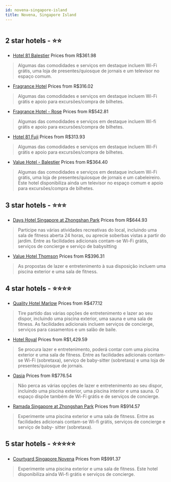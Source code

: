 ```yaml
---
id: novena-singapore-island
title: Novena, Singapore Island
---
```


<center><img src="https://i.travelapi.com/hotels/6000000/5080000/5076900/5076882/20dd395a_z.jpg" alt="" /></center>


##  2 star hotels - ⭐️⭐️

-    [Hotel 81 Balestier](https://www.hurb.com/br/aud/https://www.hurb.com/br/hotels/novena/hotel-81-balestier-HT-1OGV?cmp=18055) Prices from R$361.98
   > Algumas das comodidades e serviços em destaque incluem Wi-Fi grátis, uma loja de presentes/quiosque de jornais e um televisor no espaço comum.
-    [Fragrance Hotel](https://www.hurb.com/br/aud/https://www.hurb.com/br/hotels/novena/fragrance-hotel-HT-GRIO?cmp=18055) Prices from R$316.02
   > Algumas das comodidades e serviços em destaque incluem Wi-Fi grátis e apoio para excursões/compra de bilhetes.
-    [Fragrance Hotel - Rose](https://www.hurb.com/br/aud/https://www.hurb.com/br/hotels/novena/fragrance-hotel-rose-HT-GI16?cmp=18055) Prices from R$542.81
   > Algumas das comodidades e serviços em destaque incluem Wi-fi grátis e apoio para excursões/compra de bilhetes.
-    [Hotel 81 Fuji](https://www.hurb.com/br/aud/https://www.hurb.com/br/hotels/novena/hotel-81-fuji-HT-JN9F?cmp=18055) Prices from R$313.93
   > Algumas das comodidades e serviços em destaque incluem Wi-Fi grátis e apoio para excursões/compra de bilhetes.
-    [Value Hotel - Balestier](https://www.hurb.com/br/aud/https://www.hurb.com/br/hotels/novena/value-hotel-balestier-HT-9M4F?cmp=18055) Prices from R$364.40
   > Algumas das comodidades e serviços em destaque incluem Wi-Fi grátis, uma loja de presentes/quiosque de jornais e um cabeleireiro. Este hotel disponibiliza ainda um televisor no espaço comum e apoio para excursões/compra de bilhetes.

##  3 star hotels - ⭐️⭐️⭐️

-    [Days Hotel Singapore at Zhongshan Park](https://www.hurb.com/br/aud/https://www.hurb.com/br/hotels/novena/days-hotel-singapore-at-zhongshan-park-HT-CLZQ?cmp=18055) Prices from R$644.93
   > Participe nas várias atividades recreativas do local, incluindo uma sala de fitness aberta 24 horas, ou aprecie soberbas vistas a partir do jardim. Entre as facilidades adicionais contam-se Wi-Fi grátis, serviços de concierge e serviço de babysitting
-    [Value Hotel Thomson](https://www.hurb.com/br/aud/https://www.hurb.com/br/hotels/novena/value-hotel-thomson-HT-BYQ9?cmp=18055) Prices from R$396.31
   > As propostas de lazer e entretenimento à sua disposição incluem uma piscina exterior e uma sala de fitness.

##  4 star hotels - ⭐️⭐️⭐️⭐️

-    [Quality Hotel Marlow](https://www.hurb.com/br/aud/https://www.hurb.com/br/hotels/novena/quality-hotel-marlow-HT-E382?cmp=18055) Prices from R$477.12
   > Tire partido das várias opções de entretenimento e lazer ao seu dispor, incluindo uma piscina exterior, uma sauna e uma sala de fitness. As facilidades adicionais incluem serviços de concierge, serviços para casamentos e um salão de baile.
-    [Hotel Royal](https://www.hurb.com/br/aud/https://www.hurb.com/br/hotels/novena/hotel-royal-HT-VI1E?cmp=18055) Prices from R$1,429.59
   > Se procura lazer e entretenimento, poderá contar com uma piscina exterior e uma sala de fitness. Entre as facilidades adicionais contam-se Wi-Fi (sobretaxa), serviço de baby-sitter (sobretaxa) e uma loja de presentes/quiosque de jornais.
-    [Oasia](https://www.hurb.com/br/aud/https://www.hurb.com/br/hotels/novena/oasia-HT-0JH4?cmp=18055) Prices from R$776.54
   > Não perca as várias opções de lazer e entretenimento ao seu dispor, incluindo uma piscina exterior, uma piscina interior e uma sauna. O espaço dispõe também de Wi-Fi grátis e de serviços de concierge.
-    [Ramada Singapore at Zhongshan Park](https://www.hurb.com/br/aud/https://www.hurb.com/br/hotels/novena/ramada-singapore-at-zhongshan-park-HT-F9GK?cmp=18055) Prices from R$914.57
   > Experimente uma piscina exterior e uma sala de fitness. Entre as facilidades adicionais contam-se Wi-fi grátis, serviços de concierge e serviço de baby- sitter (sobretaxa).

##  5 star hotels - ⭐️⭐️⭐️⭐️⭐️

-    [Courtyard Singapore Novena](https://www.hurb.com/br/aud/https://www.hurb.com/br/hotels/novena/courtyard-singapore-novena-HT-2HPU?cmp=18055) Prices from R$991.37
   > Experimente uma piscina exterior e uma sala de fitness. Este hotel disponibiliza ainda Wi-fi grátis e serviços de concierge.

